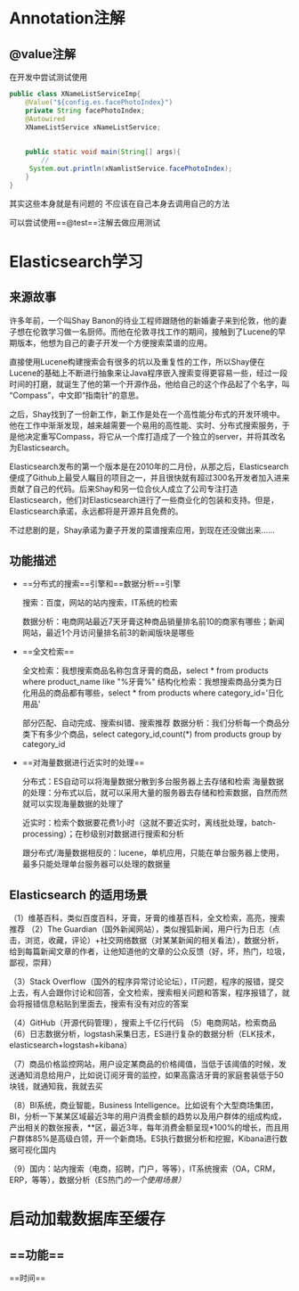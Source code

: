 # Annotation注解

## @value注解

在开发中尝试测试使用

```java
public class XNameListServiceImp{
    @Value("${config.es.facePhotoIndex}")
    private String facePhotoIndex;
	@Autowired
    XNameListService xNameListService;
    
    
	public static void main(String[] args){
    	//
   	 System.out.println(xNamlistService.facePhotoIndex);
	}
}

```

其实这些本身就是有问题的  不应该在自己本身去调用自己的方法  

可以尝试使用==@test==注解去做应用测试

# Elasticsearch学习

## 来源故事

许多年前，一个叫Shay Banon的待业工程师跟随他的新婚妻子来到伦敦，他的妻子想在伦敦学习做一名厨师。而他在伦敦寻找工作的期间，接触到了Lucene的早期版本，他想为自己的妻子开发一个方便搜索菜谱的应用。

直接使用Lucene构建搜索会有很多的坑以及重复性的工作，所以Shay便在Lucene的基础上不断进行抽象来让Java程序嵌入搜索变得更容易一些，经过一段时间的打磨，就诞生了他的第一个开源作品，他给自己的这个作品起了个名字，叫 “Compass”，中文即“指南针”的意思。

之后，Shay找到了一份新工作，新工作是处在一个高性能分布式的开发环境中。他在工作中渐渐发现，越来越需要一个易用的高性能、实时、分布式搜索服务，于是他决定重写Compass，将它从一个库打造成了一个独立的server，并将其改名为Elasticsearch。

Elasticsearch发布的第一个版本是在2010年的二月份，从那之后，Elasticsearch便成了Github上最受人瞩目的项目之一，并且很快就有超过300名开发者加入进来贡献了自己的代码。后来Shay和另一位合伙人成立了公司专注打造Elasticsearch，他们对Elasticsearch进行了一些商业化的包装和支持。但是，Elasticsearch承诺，永远都将是开源并且免费的。

不过悲剧的是，Shay承诺为妻子开发的菜谱搜索应用，到现在还没做出来……

## 功能描述

- ==分布式的搜索==引擎和==数据分析==引擎

  搜索：百度，网站的站内搜索，IT系统的检索

  数据分析：电商网站最近7天牙膏这种商品销量排名前10的商家有哪些；新闻网站，最近1个月访问量排名前3的新闻版块是哪些

- ==全文检索==

  全文检索：我想搜索商品名称包含牙膏的商品，select * from products where product_name like "%牙膏%"
  结构化检索：我想搜索商品分类为日化用品的商品都有哪些，select * from products where category_id='日化用品'

  部分匹配、自动完成、搜索纠错、搜索推荐
  数据分析：我们分析每一个商品分类下有多少个商品，select category_id,count(*) from products group by category_id

- ==对海量数据进行近实时的处理==

  分布式：ES自动可以将海量数据分散到多台服务器上去存储和检索
  海量数据的处理：分布式以后，就可以采用大量的服务器去存储和检索数据，自然而然就可以实现海量数据的处理了

  近实时：检索个数据要花费1小时（这就不要近实时，离线批处理，batch-processing）；在秒级别对数据进行搜索和分析

  跟分布式/海量数据相反的：lucene，单机应用，只能在单台服务器上使用，最多只能处理单台服务器可以处理的数据量

## Elasticsearch 的适用场景

（1）维基百科，类似百度百科，牙膏，牙膏的维基百科，全文检索，高亮，搜索推荐
（2）The Guardian（国外新闻网站），类似搜狐新闻，用户行为日志（点击，浏览，收藏，评论）+社交网络数据（对某某新闻的相关看法），数据分析，给到每篇新闻文章的作者，让他知道他的文章的公众反馈（好，坏，热门，垃圾，鄙视，崇拜）

（3）Stack Overflow（国外的程序异常讨论论坛），IT问题，程序的报错，提交上去，有人会跟你讨论和回答，全文检索，搜索相关问题和答案，程序报错了，就会将报错信息粘贴到里面去，搜索有没有对应的答案

（4）GitHub（开源代码管理），搜索上千亿行代码
（5）电商网站，检索商品
（6）日志数据分析，logstash采集日志，ES进行复杂的数据分析（ELK技术，elasticsearch+logstash+kibana）

（7）商品价格监控网站，用户设定某商品的价格阈值，当低于该阈值的时候，发送通知消息给用户，比如说订阅牙膏的监控，如果高露洁牙膏的家庭套装低于50块钱，就通知我，我就去买

（8）BI系统，商业智能，Business Intelligence。比如说有个大型商场集团，BI，分析一下某某区域最近3年的用户消费金额的趋势以及用户群体的组成构成，产出相关的数张报表，**区，最近3年，每年消费金额呈现*100%的增长，而且用户群体85%是高级白领，开一个新商场。ES执行数据分析和挖掘，Kibana进行数据可视化国内

（9）国内：站内搜索（电商，招聘，门户，等等），IT系统搜索（OA，CRM，ERP，等等），数据分析（ES热门*的一个使用场景）*



# 启动加载数据库至缓存

## ==功能==

==时间==







